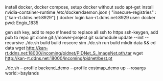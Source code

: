 
install docker, docker compose,
setup docker without sudo
apt-get install nvidia-container-runtime
/etc/docker/daemon.json
{
   "insecure-registries" : ["kan-rt.ddns.net:8929"]
}
docker login kan-rt.ddns.net:8929
    user: docker
    pwd: Engix_1835

gen ssh key, add to repo       # !need to replace all ssh to https
ssh-keygen, add pub to repo
git clone git://mower-project
git submodule update --init --recursive
./dc.sh build build roscore sim
./dc.sh run build
mkdir data && cd data
    wget http://kan-rt.ddns.net:18000/incoming/pidnet/PIDNet_S_ImageNet.pth.tar
    wget http://kan-rt.ddns.net:18000/incoming/pidnet/best.pt

./dc.sh --profile backend_demo --profile costmap_demo up --rosargs world:=baylands
